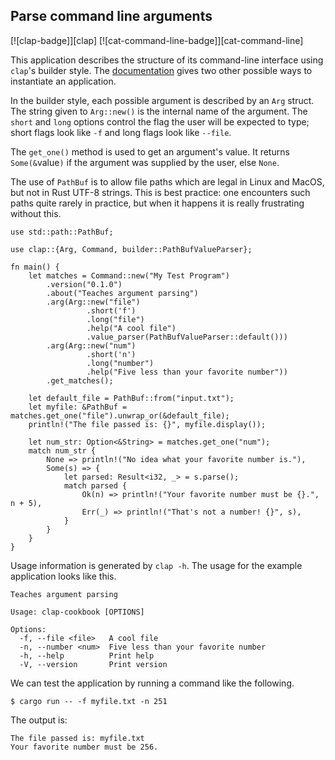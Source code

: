 ## Parse command line arguments

[![clap-badge]][clap] [![cat-command-line-badge]][cat-command-line]

This application describes the structure of its command-line interface using
`clap`'s builder style. The [documentation] gives two other possible ways to
instantiate an application.

In the builder style, each possible argument is described by an `Arg`
struct. The string given to `Arg::new()` is the internal
name of the argument. The `short` and `long` options control the
flag the user will be expected to type; short flags look like `-f` and long
flags look like `--file`.

The `get_one()` method is used to get an argument's value.
It returns `Some(&`value`)` if the argument was supplied by
the user, else `None`.

The use of `PathBuf` is to allow file paths which are legal
in Linux and MacOS, but not in Rust UTF-8 strings. This is
best practice: one encounters such paths quite rarely in
practice, but when it happens it is really frustrating
without this.

```rust,edition2021
use std::path::PathBuf;

use clap::{Arg, Command, builder::PathBufValueParser};

fn main() {
    let matches = Command::new("My Test Program")
        .version("0.1.0")
        .about("Teaches argument parsing")
        .arg(Arg::new("file")
                 .short('f')
                 .long("file")
                 .help("A cool file")
                 .value_parser(PathBufValueParser::default()))
        .arg(Arg::new("num")
                 .short('n')
                 .long("number")
                 .help("Five less than your favorite number"))
        .get_matches();

    let default_file = PathBuf::from("input.txt");
    let myfile: &PathBuf = matches.get_one("file").unwrap_or(&default_file);
    println!("The file passed is: {}", myfile.display());

    let num_str: Option<&String> = matches.get_one("num");
    match num_str {
        None => println!("No idea what your favorite number is."),
        Some(s) => {
            let parsed: Result<i32, _> = s.parse();
            match parsed {
                Ok(n) => println!("Your favorite number must be {}.", n + 5),
                Err(_) => println!("That's not a number! {}", s),
            }
        }
    }
}
```

Usage information is generated by `clap -h`. The usage for
the example application looks like this.

```
Teaches argument parsing

Usage: clap-cookbook [OPTIONS]

Options:
  -f, --file <file>   A cool file
  -n, --number <num>  Five less than your favorite number
  -h, --help          Print help
  -V, --version       Print version
```

We can test the application by running a command like the following.

```
$ cargo run -- -f myfile.txt -n 251
```

The output is:

```
The file passed is: myfile.txt
Your favorite number must be 256.
```

[documentation]: https://docs.rs/clap/

